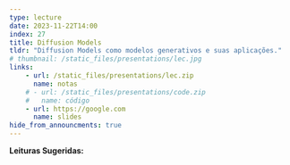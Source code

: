 ```yaml
---
type: lecture
date: 2023-11-22T14:00
index: 27
title: Diffusion Models
tldr: "Diffusion Models como modelos generativos e suas aplicações."
# thumbnail: /static_files/presentations/lec.jpg
links: 
    - url: /static_files/presentations/lec.zip
      name: notas
    # - url: /static_files/presentations/code.zip
    #   name: código
    - url: https://google.com
      name: slides
hide_from_announcments: true
---
```

**Leituras Sugeridas:**


